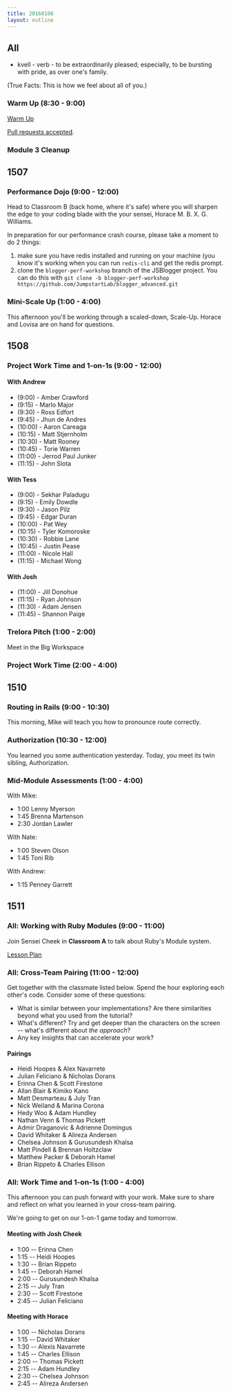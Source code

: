 ```yaml
---
title: 20160106
layout: outline
---
```


## All

* kvell - verb - to be extraordinarily pleased; especially, to be bursting
with pride, as over one's family.

(True Facts: This is how we feel about all of you.)

### Warm Up (8:30 - 9:00)

[Warm Up](https://thewarmup.herokuapp.com)

[Pull requests accepted](https://github.com/mikedao/the-warm-up).

### Module 3 Cleanup

## 1507

### Performance Dojo (9:00 - 12:00)

Head to Classroom B (back home, where it's safe) where you will sharpen the edge to your coding blade with the your sensei, Horace M. B. X. G. Williams.

In preparation for our performance crash course, please take a moment to do 2 things:

1. make sure you have redis installed and running on your machine (you know it's working when you can run `redis-cli` and get the redis prompt.
2. clone the `blogger-perf-workshop` branch of the JSBlogger project. You can do this with `git clone -b blogger-perf-workshop https://github.com/JumpstartLab/blogger_advanced.git`

### Mini-Scale Up (1:00 - 4:00)

This afternoon you'll be working through a scaled-down, Scale-Up. Horace and Lovisa are on hand for questions.

## 1508

### Project Work Time and 1-on-1s (9:00 - 12:00)

#### With Andrew

* (9:00) - Amber Crawford
* (9:15) - Marlo Major
* (9:30) - Ross Edfort
* (9:45) - Jhun de Andres
* (10:00) - Aaron Careaga
* (10:15) - Matt Stjernholm
* (10:30) - Matt Rooney
* (10:45) - Torie Warren
* (11:00) - Jerrod Paul Junker
* (11:15) - John Slota

#### With Tess

* (9:00) - Sekhar Paladugu
* (9:15) - Emily Dowdle
* (9:30) - Jason Pilz
* (9:45) - Edgar Duran
* (10:00) - Pat Wey
* (10:15) - Tyler Komoroske
* (10:30) - Robbie Lane
* (10:45) - Justin Pease
* (11:00) - Nicole Hall
* (11:15) - Michael Wong

#### With Josh

* (11:00) - Jill Donohue
* (11:15) - Ryan Johnson
* (11:30) - Adam Jensen
* (11:45) - Shannon Paige

### Trelora Pitch (1:00 - 2:00)

Meet in the Big Workspace

### Project Work Time (2:00 - 4:00)

## 1510

### Routing in Rails (9:00 - 10:30)

This morning, Mike will teach you how to pronounce route correctly.

### Authorization (10:30 - 12:00)

You learned you some authentication yesterday. Today, you meet its twin sibling,
Authorization.

### Mid-Module Assessments (1:00 - 4:00)

With Mike:

* 1:00 Lenny Myerson
* 1:45 Brenna Martenson
* 2:30 Jordan Lawler

With Nate:

* 1:00 Steven Olson
* 1:45 Toni Rib

With Andrew:

* 1:15 Penney Garrett

## 1511

### All: Working with Ruby Modules (9:00 - 11:00)

Join Sensei Cheek in **Classroom A** to talk about
Ruby's Module system.

[Lesson Plan](https://github.com/turingschool/lesson_plans/blob/master/ruby_01-object_oriented_programming_with_ruby/modules.markdown)

### All: Cross-Team Pairing (11:00 - 12:00)

Get together with the classmate listed below. Spend the hour exploring each other's code. Consider some of these questions:

* What is similar between your implementations? Are there similarities beyond what you used from the tutorial?
* What's different? Try and get deeper than the characters on the screen -- what's different about *the approach*?
* Any key insights that can accelerate your work?

#### Pairings

* Heidi Hoopes & Alex Navarrete
* Julian Feliciano & Nicholas Dorans
* Erinna Chen & Scott Firestone
* Allan Blair & Kimiko Kano
* Matt Desmarteau & July Tran
* Nick Weiland & Marina Corona
* Hedy Woo & Adam Hundley
* Nathan Venn & Thomas Pickett
* Admir Draganovic & Adrienne Domingus
* David Whitaker & Alireza Andersen
* Chelsea Johnson & Gurusundesh Khalsa
* Matt Pindell & Brennan Holtzclaw
* Matthew Packer & Deborah Hamel
* Brian Rippeto & Charles Ellison

### All: Work Time and 1-on-1s (1:00 - 4:00)

This afternoon you can push forward with your work. Make sure to share and reflect
on what you learned in your cross-team pairing.

We're going to get on our 1-on-1 game today and tomorrow.

#### Meeting with Josh Cheek

* 1:00 -- Erinna Chen
* 1:15 -- Heidi Hoopes
* 1:30 -- Brian Rippeto
* 1:45 -- Deborah Hamel
* 2:00 -- Gurusundesh Khalsa
* 2:15 -- July Tran
* 2:30 -- Scott Firestone
* 2:45 -- Julian Feliciano

#### Meeting with Horace

* 1:00 -- Nicholas Dorans
* 1:15 -- David Whitaker
* 1:30 -- Alexis Navarrete
* 1:45 -- Charles Ellison
* 2:00 -- Thomas Pickett
* 2:15 -- Adam Hundley
* 2:30 -- Chelsea Johnson
* 2:45 -- Alireza Andersen
